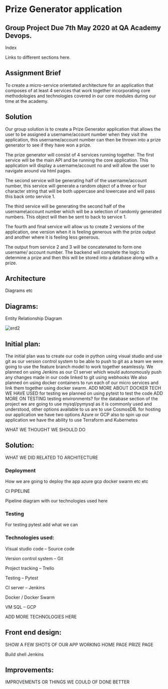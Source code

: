 # Prize Generator application

## Group Project Due 7th May 2020 at QA Academy Devops.

Index

Links to different sections here.

## Assignment Brief

To create a micro-service orientated architecture for an application that composes of at least 4 services that work together incorporating core methodologies and technologies covered in our core modules during our time at the academy.

## Solution

Our group solution is to create a Prize Generator application that allows the user to be assigned a username/account number when they visit the application, this username/account number can then be thrown into a prize generator to see if they have won a prize.

The prize generator will consist of 4 services running together. The first service will be the main API and be running the core application. This application will display a username/account no and will allow the user to navigate around via html pages.

The second service will be generating half of the username/account number, this service will generate a random object of a three or four character string that will be both uppercase and lowercase and will pass this back onto service 1.

The third service will be generating the second half of the username\account number which will be a selection of randomly generated numbers. This object will then be sent to back to service 1.

The fourth and final service will allow us to create 2 versions of the application, one version when it is feeling generous with the prize output and another where it is feeling less generous.

The output from service 2 and 3 will be concatenated to form one username/ account number. The backend will complete the logic to determine a prize and then this will be stored into a database along with a prize.

## Architecture

Diagrams etc

## Diagrams:

Entity Relationship Diagram

![erd2](https://github.com/group2gmca/groupProject/blob/master/documentation/ERD.jpg)
## Initial plan:

The initial plan was to create our code in python using visual studio and use git as our version control system to be able to push to git as a team we were going to use the feature branch model to work together seamlessly. 
We planned on using Jenkins as our CI server which would autonomously push any changes made in our code linked to git using webhooks 
We also planned on using docker containers to run each of our micro services and link them together using docker swarm. 
ADD MORE ABOUT DOCKER TECH WE HAVE USED
for testing we planned on using pytest to test the code 
ADD MORE ON TESTING
testing environments?
for the database section of the project we are going to use mysql/pymysql as it is commonly used and understood, other options available to us are to use CosmosDB.
for hosting our application we have two options Azure or GCP
also to spin up our application we have the ability to use Terraform and Kubernetes

WHAT WE THOUGHT WE SHOULD DO

## Solution:

WHAT WE DID RELATED TO ARCHITECTURE

### Deployment

How we are going to deploy the app azure gcp docker swarm etc etc

CI PIPELINE

Pipeline diagram with our technologies used here

### Testing

For testing pytest add what we can

### Technologies used:

Visual studio code – Source code

Version control system – Git

Project tracking – Trello

Testing – Pytest

CI server – Jenkins

Docker / Docker Swarm 

VM SQL – GCP

ADD MORE TECHNOLOGIES HERE

## Front end design:

SHOW A FEW SHOTS OF OUR APP WORKING HOME PAGE PRIZE PAGE

Build shell Jenkins

## Improvements:

IMPROVEMENTS OR THINGS WE COULD OF DONE BETTER
